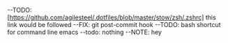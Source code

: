 --TODO: [https://github.com/agilesteel/.dotfiles/blob/master/stow/zsh/.zshrc] this link would be followed
--FIX: git post-commit hook 
--TODO: bash shortcut for command line emacs
--todo: nothing
--NOTE: hey

